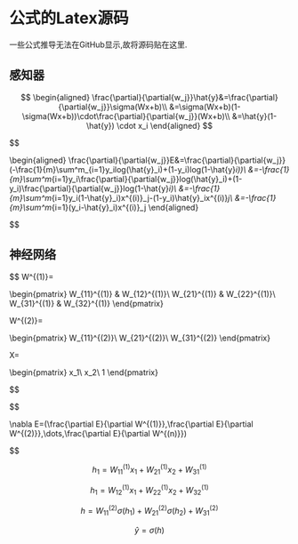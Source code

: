 # 公式的Latex源码

一些公式推导无法在GitHub显示,故将源码贴在这里.

## 感知器

$$
\begin{aligned}
    \frac{\partial}{\partial{w_j}}\hat{y}&=\frac{\partial}{\partial{w_j}}\sigma(Wx+b)\\
    &=\sigma(Wx+b)(1-\sigma(Wx+b))\cdot\frac{\partial}{\partial{w_j}}(Wx+b)\\
    &=\hat{y}(1-\hat{y}) \cdot x_i
\end{aligned}
$$

$$

\begin{aligned}
    \frac{\partial}{\partial{w_j}}E&=\frac{\partial}{\partial{w_j}}(-\frac{1}{m}\sum^m_{i=1}y_ilog(\hat{y}_i)+(1-y_i)log(1-\hat{y}_i))\\
    &=-\frac{1}{m}\sum^m_{i=1}y_i\frac{\partial}{\partial{w_j}}log(\hat{y}_i)+(1-y_i)\frac{\partial}{\partial{w_j}}log(1-\hat{y}_i)\\
    &=-\frac{1}{m}\sum^m_{i=1}y_i(1-\hat{y}_i)x^{(i)}_j-(1-y_i)\hat{y}_ix^{(i)}_j\\
    &=-\frac{1}{m}\sum^m_{i=1}(y_i-\hat{y}_i)x^{(i)}_j
\end{aligned}

$$

## 神经网络

$$
W^{(1)}=

\begin{pmatrix}
    W_{11}^{(1)} & W_{12}^{(1)}\\
    W_{21}^{(1)} & W_{22}^{(1)}\\
    W_{31}^{(1)} & W_{32}^{(1)}
\end{pmatrix}

W^{(2)}=

\begin{pmatrix}
    W_{11}^{(2)}\\
    W_{21}^{(2)}\\
    W_{31}^{(2)}
\end{pmatrix}

X=

\begin{pmatrix}
    x_1\\
    x_2\\
    1
\end{pmatrix}

$$

$$

\nabla E=(\frac{\partial E}{\partial W^{(1)}},\frac{\partial E}{\partial W^{(2)}},\dots,\frac{\partial E}{\partial W^{(n)}})

$$

$$h_1=W^{(1)}_{11}x_1+W^{(1)}_{21}x_2+W^{(1)}_{31}$$

$$h_1=W^{(1)}_{12}x_1+W^{(1)}_{22}x_2+W^{(1)}_{32}$$

$$h=W^{(2)}_{11}\sigma(h_1)+W^{(2)}_{21}\sigma(h_2)+W^{(2)}_{31}$$

$$\hat{y}=\sigma(h)$$
